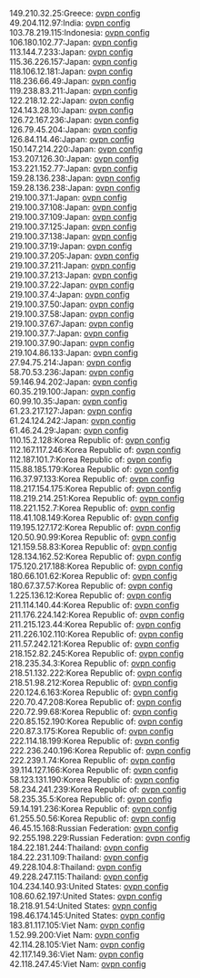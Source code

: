 149.210.32.25:Greece: [ovpn config](vpn/149_210_32_25.ovpn)  
49.204.112.97:India: [ovpn config](vpn/49_204_112_97.ovpn)  
103.78.219.115:Indonesia: [ovpn config](vpn/103_78_219_115.ovpn)  
106.180.102.77:Japan: [ovpn config](vpn/106_180_102_77.ovpn)  
113.144.7.233:Japan: [ovpn config](vpn/113_144_7_233.ovpn)  
115.36.226.157:Japan: [ovpn config](vpn/115_36_226_157.ovpn)  
118.106.12.181:Japan: [ovpn config](vpn/118_106_12_181.ovpn)  
118.236.66.49:Japan: [ovpn config](vpn/118_236_66_49.ovpn)  
119.238.83.211:Japan: [ovpn config](vpn/119_238_83_211.ovpn)  
122.218.12.22:Japan: [ovpn config](vpn/122_218_12_22.ovpn)  
124.143.28.10:Japan: [ovpn config](vpn/124_143_28_10.ovpn)  
126.72.167.236:Japan: [ovpn config](vpn/126_72_167_236.ovpn)  
126.79.45.204:Japan: [ovpn config](vpn/126_79_45_204.ovpn)  
126.84.114.46:Japan: [ovpn config](vpn/126_84_114_46.ovpn)  
150.147.214.220:Japan: [ovpn config](vpn/150_147_214_220.ovpn)  
153.207.126.30:Japan: [ovpn config](vpn/153_207_126_30.ovpn)  
153.221.152.77:Japan: [ovpn config](vpn/153_221_152_77.ovpn)  
159.28.136.238:Japan: [ovpn config](vpn/159_28_136_238.ovpn)  
159.28.136.238:Japan: [ovpn config](vpn/159_28_136_238.ovpn)  
219.100.37.1:Japan: [ovpn config](vpn/219_100_37_1.ovpn)  
219.100.37.108:Japan: [ovpn config](vpn/219_100_37_108.ovpn)  
219.100.37.109:Japan: [ovpn config](vpn/219_100_37_109.ovpn)  
219.100.37.125:Japan: [ovpn config](vpn/219_100_37_125.ovpn)  
219.100.37.138:Japan: [ovpn config](vpn/219_100_37_138.ovpn)  
219.100.37.19:Japan: [ovpn config](vpn/219_100_37_19.ovpn)  
219.100.37.205:Japan: [ovpn config](vpn/219_100_37_205.ovpn)  
219.100.37.211:Japan: [ovpn config](vpn/219_100_37_211.ovpn)  
219.100.37.213:Japan: [ovpn config](vpn/219_100_37_213.ovpn)  
219.100.37.22:Japan: [ovpn config](vpn/219_100_37_22.ovpn)  
219.100.37.4:Japan: [ovpn config](vpn/219_100_37_4.ovpn)  
219.100.37.50:Japan: [ovpn config](vpn/219_100_37_50.ovpn)  
219.100.37.58:Japan: [ovpn config](vpn/219_100_37_58.ovpn)  
219.100.37.67:Japan: [ovpn config](vpn/219_100_37_67.ovpn)  
219.100.37.7:Japan: [ovpn config](vpn/219_100_37_7.ovpn)  
219.100.37.90:Japan: [ovpn config](vpn/219_100_37_90.ovpn)  
219.104.86.133:Japan: [ovpn config](vpn/219_104_86_133.ovpn)  
27.94.75.214:Japan: [ovpn config](vpn/27_94_75_214.ovpn)  
58.70.53.236:Japan: [ovpn config](vpn/58_70_53_236.ovpn)  
59.146.94.202:Japan: [ovpn config](vpn/59_146_94_202.ovpn)  
60.35.219.100:Japan: [ovpn config](vpn/60_35_219_100.ovpn)  
60.99.10.35:Japan: [ovpn config](vpn/60_99_10_35.ovpn)  
61.23.217.127:Japan: [ovpn config](vpn/61_23_217_127.ovpn)  
61.24.124.242:Japan: [ovpn config](vpn/61_24_124_242.ovpn)  
61.46.24.29:Japan: [ovpn config](vpn/61_46_24_29.ovpn)  
110.15.2.128:Korea Republic of: [ovpn config](vpn/110_15_2_128.ovpn)  
112.167.117.246:Korea Republic of: [ovpn config](vpn/112_167_117_246.ovpn)  
112.187.101.7:Korea Republic of: [ovpn config](vpn/112_187_101_7.ovpn)  
115.88.185.179:Korea Republic of: [ovpn config](vpn/115_88_185_179.ovpn)  
116.37.97.133:Korea Republic of: [ovpn config](vpn/116_37_97_133.ovpn)  
118.217.154.175:Korea Republic of: [ovpn config](vpn/118_217_154_175.ovpn)  
118.219.214.251:Korea Republic of: [ovpn config](vpn/118_219_214_251.ovpn)  
118.221.152.7:Korea Republic of: [ovpn config](vpn/118_221_152_7.ovpn)  
118.41.108.149:Korea Republic of: [ovpn config](vpn/118_41_108_149.ovpn)  
119.195.127.172:Korea Republic of: [ovpn config](vpn/119_195_127_172.ovpn)  
120.50.90.99:Korea Republic of: [ovpn config](vpn/120_50_90_99.ovpn)  
121.159.58.83:Korea Republic of: [ovpn config](vpn/121_159_58_83.ovpn)  
128.134.162.52:Korea Republic of: [ovpn config](vpn/128_134_162_52.ovpn)  
175.120.217.188:Korea Republic of: [ovpn config](vpn/175_120_217_188.ovpn)  
180.66.101.62:Korea Republic of: [ovpn config](vpn/180_66_101_62.ovpn)  
180.67.37.57:Korea Republic of: [ovpn config](vpn/180_67_37_57.ovpn)  
1.225.136.12:Korea Republic of: [ovpn config](vpn/1_225_136_12.ovpn)  
211.114.140.44:Korea Republic of: [ovpn config](vpn/211_114_140_44.ovpn)  
211.176.224.142:Korea Republic of: [ovpn config](vpn/211_176_224_142.ovpn)  
211.215.123.44:Korea Republic of: [ovpn config](vpn/211_215_123_44.ovpn)  
211.226.102.110:Korea Republic of: [ovpn config](vpn/211_226_102_110.ovpn)  
211.57.242.121:Korea Republic of: [ovpn config](vpn/211_57_242_121.ovpn)  
218.152.82.245:Korea Republic of: [ovpn config](vpn/218_152_82_245.ovpn)  
218.235.34.3:Korea Republic of: [ovpn config](vpn/218_235_34_3.ovpn)  
218.51.132.222:Korea Republic of: [ovpn config](vpn/218_51_132_222.ovpn)  
218.51.98.212:Korea Republic of: [ovpn config](vpn/218_51_98_212.ovpn)  
220.124.6.163:Korea Republic of: [ovpn config](vpn/220_124_6_163.ovpn)  
220.70.47.208:Korea Republic of: [ovpn config](vpn/220_70_47_208.ovpn)  
220.72.99.68:Korea Republic of: [ovpn config](vpn/220_72_99_68.ovpn)  
220.85.152.190:Korea Republic of: [ovpn config](vpn/220_85_152_190.ovpn)  
220.87.3.175:Korea Republic of: [ovpn config](vpn/220_87_3_175.ovpn)  
222.114.18.199:Korea Republic of: [ovpn config](vpn/222_114_18_199.ovpn)  
222.236.240.196:Korea Republic of: [ovpn config](vpn/222_236_240_196.ovpn)  
222.239.1.74:Korea Republic of: [ovpn config](vpn/222_239_1_74.ovpn)  
39.114.127.166:Korea Republic of: [ovpn config](vpn/39_114_127_166.ovpn)  
58.123.131.190:Korea Republic of: [ovpn config](vpn/58_123_131_190.ovpn)  
58.234.241.239:Korea Republic of: [ovpn config](vpn/58_234_241_239.ovpn)  
58.235.35.5:Korea Republic of: [ovpn config](vpn/58_235_35_5.ovpn)  
59.14.191.236:Korea Republic of: [ovpn config](vpn/59_14_191_236.ovpn)  
61.255.50.56:Korea Republic of: [ovpn config](vpn/61_255_50_56.ovpn)  
46.45.15.168:Russian Federation: [ovpn config](vpn/46_45_15_168.ovpn)  
92.255.198.229:Russian Federation: [ovpn config](vpn/92_255_198_229.ovpn)  
184.22.181.244:Thailand: [ovpn config](vpn/184_22_181_244.ovpn)  
184.22.231.109:Thailand: [ovpn config](vpn/184_22_231_109.ovpn)  
49.228.104.8:Thailand: [ovpn config](vpn/49_228_104_8.ovpn)  
49.228.247.115:Thailand: [ovpn config](vpn/49_228_247_115.ovpn)  
104.234.140.93:United States: [ovpn config](vpn/104_234_140_93.ovpn)  
108.60.62.197:United States: [ovpn config](vpn/108_60_62_197.ovpn)  
18.218.91.54:United States: [ovpn config](vpn/18_218_91_54.ovpn)  
198.46.174.145:United States: [ovpn config](vpn/198_46_174_145.ovpn)  
183.81.117.105:Viet Nam: [ovpn config](vpn/183_81_117_105.ovpn)  
1.52.99.200:Viet Nam: [ovpn config](vpn/1_52_99_200.ovpn)  
42.114.28.105:Viet Nam: [ovpn config](vpn/42_114_28_105.ovpn)  
42.117.149.36:Viet Nam: [ovpn config](vpn/42_117_149_36.ovpn)  
42.118.247.45:Viet Nam: [ovpn config](vpn/42_118_247_45.ovpn)  
